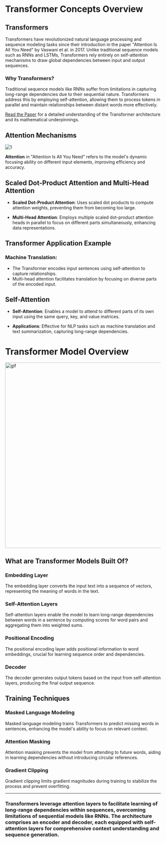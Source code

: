 
# Transformer Concepts Overview
## Transformers
Transformers have revolutionized natural language processing and sequence modeling tasks since their introduction in the paper "Attention Is All You Need" by Vaswani et al. in 2017. Unlike traditional sequence models such as RNNs and LSTMs, Transformers rely entirely on self-attention mechanisms to draw global dependencies between input and output sequences.

### Why Transformers?

Traditional sequence models like RNNs suffer from limitations in capturing long-range dependencies due to their sequential nature. Transformers address this by employing self-attention, allowing them to process tokens in parallel and maintain relationships between distant words more effectively.

[Read the Paper](https://arxiv.org/abs/1706.03762) for a detailed understanding of the Transformer architecture and its mathematical underpinnings.

## Attention Mechanisms
![1](https://github.com/Amal-Emad/Transformer_Explaination_FromScratch/assets/110675604/dcdabcc0-479a-4bde-8cdf-359172f68681)

**Attention** in "Attention Is All You Need" refers to the model's dynamic focusing ability on different input elements, improving efficiency and accuracy.

## Scaled Dot-Product Attention and Multi-Head Attention

- **Scaled Dot-Product Attention**: Uses scaled dot products to compute attention weights, preventing them from becoming too large.
  
- **Multi-Head Attention**: Employs multiple scaled dot-product attention heads in parallel to focus on different parts simultaneously, enhancing data representations.

## Transformer Application Example

### Machine Translation:

- The Transformer encodes input sentences using self-attention to capture relationships.
- Multi-head attention facilitates translation by focusing on diverse parts of the encoded input.

## Self-Attention

- **Self-Attention**: Enables a model to attend to different parts of its own input using the same query, key, and value matrices.
  
- **Applications**: Effective for NLP tasks such as machine translation and text summarization, capturing long-range dependencies.


# Transformer Model Overview

<img src="https://github.com/Amal-Emad/Transformer_Explaination_FromScratch/assets/110675604/972a4bb8-8d59-4b35-80dc-b73f7d216df9" alt="gif" width="600">


## What are Transformer Models Built Of?

### Embedding Layer
The embedding layer converts the input text into a sequence of vectors, representing the meaning of words in the text.

### Self-Attention Layers
Self-attention layers enable the model to learn long-range dependencies between words in a sentence by computing scores for word pairs and aggregating them into weighted sums.

### Positional Encoding
The positional encoding layer adds positional information to word embeddings, crucial for learning sequence order and dependencies.

### Decoder
The decoder generates output tokens based on the input from self-attention layers, producing the final output sequence.

## Training Techniques

### Masked Language Modeling
Masked language modeling trains Transformers to predict missing words in sentences, enhancing the model's ability to focus on relevant context.

### Attention Masking
Attention masking prevents the model from attending to future words, aiding in learning dependencies without introducing circular references.

### Gradient Clipping
Gradient clipping limits gradient magnitudes during training to stabilize the process and prevent overfitting.

----------------------------------------------------------------------------------------------------------------------------------------------------------------------------------------------------------------------------------------------

### Transformers leverage attention layers to facilitate learning of long-range dependencies within sequences, overcoming limitations of sequential models like RNNs. The architecture comprises an encoder and decoder, each equipped with self-attention layers for comprehensive context understanding and sequence generation.

